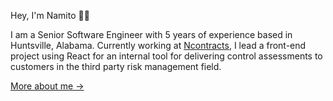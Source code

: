 Hey, I'm Namito 👋🏼

I am a Senior Software Engineer with 5 years of experience based in Huntsville, Alabama. Currently working at [Ncontracts](https://www.ncontracts.com/), I lead a front-end project using React for an internal tool for delivering control assessments to customers in the third party risk management field.

[More about me &rarr;](https://namitoyokota.com)
